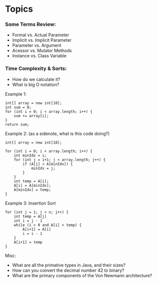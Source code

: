 # Topics

### Some Terms Review:
- Formal vs. Actual Parameter
- Implicit vs. Implicit Parameter
- Parameter vs. Argument
- Acessor vs. Mutator Methods
- Instance vs. Class Variable

### Time Complexity & Sorts:
- How do we calculate it?
- What is big O notation?

Example 1:

	int[] array = new int[10];
	int sum = 0;
	for (int i = 0; i < array.length; i++) {
		sum += array[i];
	}
	return sum;

Example 2: (as a sidenote, what is this code doing?)

	int[] array = new int[10];

	for (int i = 0; i < array.length; i++) {
		int minIdx = i;
		for (int j = i+1; j < array.length; j++) {
			if (A[j] < A[minIdx]) {
				minIdx = j;
			}
		}
		int temp = A[i];
		A[i] = A[minIdx];
		A[minIdx] = temp;
	}

Example 3: Insertion Sort

	for (int j = 1; j < n; j++) { 
		int temp = A[j] 
		int i = j - 1 
		while (i > 0 and A[i] > temp) {
			A[i+1] = A[i] 
			i = i - 1
		}
		A[i+1] = temp
	}


Misc:
- What are all the primative types in Java, and their sizes?
- How can you convert the decimal number 42 to binary?
- What are the primary components of the Von Newmann architecture?